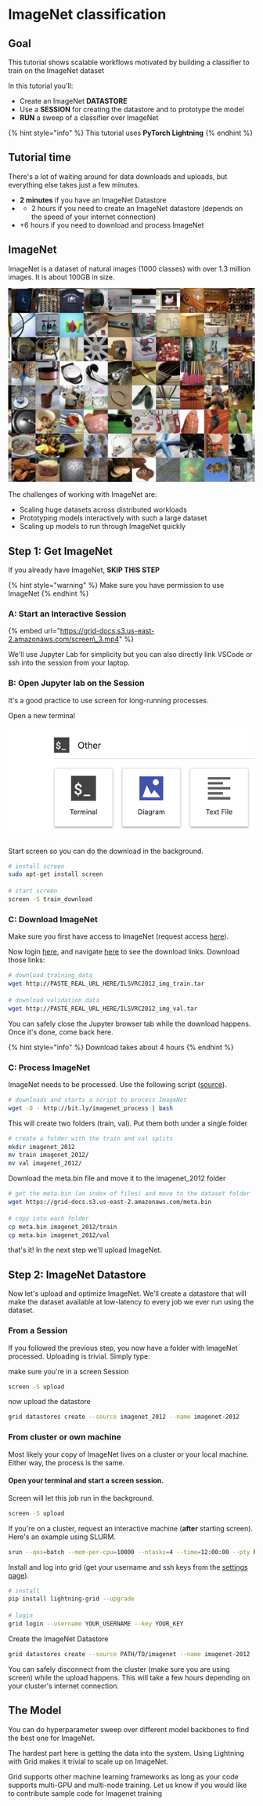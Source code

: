 # ImageNet classification

## Goal

This tutorial shows scalable workflows motivated by building a classifier to train on the ImageNet dataset

In this tutorial you'll:

* Create an ImageNet **DATASTORE**
* Use a **SESSION** for creating the datastore and to prototype the model
* **RUN** a sweep of a classifier over ImageNet

{% hint style="info" %}
This tutorial uses **PyTorch Lightning**
{% endhint %}

## Tutorial time

There's a lot of waiting around for data downloads and uploads, but everything else takes just a few minutes.

* **2 minutes**   if you have an ImageNet Datastore
* + 2 hours    if you need to create an ImageNet datastore \(depends on the speed of your internet connection\)
* +6 hours     if you need to download and process ImageNet



## ImageNet

ImageNet is a dataset of natural images \(1000 classes\) with over 1.3 million images. It is about 100GB in size.

![](../../.gitbook/assets/image%20%2862%29.png)

The challenges of working with ImageNet are:

* Scaling huge datasets across distributed workloads
* Prototyping models interactively with such a large dataset
* Scaling up models to run through ImageNet quickly

## Step 1: Get ImageNet

If you already have ImageNet, **SKIP THIS STEP**

{% hint style="warning" %}
Make sure you have permission to use ImageNet
{% endhint %}

### A: Start an Interactive Session

{% embed url="https://grid-docs.s3.us-east-2.amazonaws.com/screen\_3.mp4" %}

We'll use Jupyter Lab for simplicity but you can also directly link VSCode or ssh into the session from your laptop.

### B: Open Jupyter lab on the Session

It's a good practice to use screen for long-running processes.

Open a new terminal

![](../../.gitbook/assets/image%20%2842%29.png)

Start screen so you can do the download in the background.

```bash
# install screen
sudo apt-get install screen

# start screen
screen -S train_download
```

### **C: Download ImageNet**

Make sure you first have access to ImageNet \(request access [here](http://www.image-net.org/signup.php?next=download-images)\).

Now login [here](http://www.image-net.org/login), and navigate [here](http://www.image-net.org/challenges/LSVRC/2012/2012-downloads) to see the download links. Download those links:

```bash
# download training data
wget http://PASTE_REAL_URL_HERE/ILSVRC2012_img_train.tar

# download validation data
wget http://PASTE_REAL_URL_HERE/ILSVRC2012_img_val.tar
```

You can safely close the Jupyter browser tab while the download happens. Once it's done, come back here.

{% hint style="info" %}
Download takes about 4 hours
{% endhint %}

### **C: Process ImageNet**

ImageNet needs to be processed. Use the following script \([source](https://gist.github.com/BIGBALLON/8a71d225eff18d88e469e6ea9b39cef4)\).

```bash
# downloads and starts a script to process ImageNet
wget -O - http://bit.ly/imagenet_process | bash
```

This will create two folders \(train, val\). Put them both under a single folder

```bash
# create a folder with the train and val splits
mkdir imagenet_2012
mv train imagenet_2012/
mv val imagenet_2012/
```

Download the meta.bin file and move it to the imagenet\_2012 folder

```bash
# get the meta.bin (an index of files) and move to the dataset folder
wget https://grid-docs.s3.us-east-2.amazonaws.com/meta.bin

# copy into each folder
cp meta.bin imagenet_2012/train
cp meta.bin imagenet_2012/val
```

that's it! In the next step we'll upload ImageNet.

## Step 2: ImageNet Datastore

Now let's upload and optimize ImageNet. We'll create a datastore that will make the dataset available at low-latency to every job we ever run using the dataset.

### From a Session

If you followed the previous step, you now have a folder with ImageNet processed. Uploading is trivial. Simply type:

make sure you're in a screen Session

```bash
screen -S upload
```

now upload the datastore

```bash
grid datastores create --source imagenet_2012 --name imagenet-2012
```

### From cluster or own machine

Most likely your copy of ImageNet lives on a cluster or your local machine. Either way, the process is the same.

#### Open your terminal and start a screen session.

Screen will let this job run in the background.

```bash
screen -S upload
```

If you're on a cluster, request an interactive machine \(**after** starting screen\). Here's an example using SLURM.

```bash
srun --qos=batch --mem-per-cpu=10000 --ntasks=4 --time=12:00:00 --pty bash
```

Install and log into grid \(get your username and ssh keys from the [settings page](https://platform.grid.ai/#/settings)\).

```bash
# install
pip install lightning-grid --upgrade

# login
grid login --username YOUR_USERNAME --key YOUR_KEY
```

Create the ImageNet Datastore

```bash
grid datastores create --source PATH/TO/imagenet --name imagenet-2012
```

You can safely disconnect from the cluster \(make sure you are using screen\) while the upload happens. This will take a few hours depending on your cluster's internet connection.

## The Model

You can do hyperparameter sweep over different model backbones to find the best one for ImageNet.

The hardest part here is getting the data into the system. Using Lightning with Grid makes it trivial to scale up on ImageNet.

Grid supports other machine learning frameworks as long as your code supports multi-GPU and multi-node training.
Let us know if you would like to contribute sample code for Imagenet training


